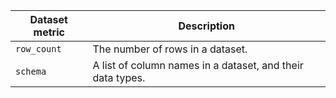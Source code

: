 | Dataset metric | Description      |
| ---------- | ---------------- |
| `row_count` | The number of rows in a dataset. |
| `schema` | A list of column names in a dataset, and their data types. |